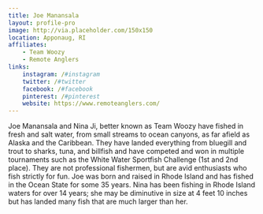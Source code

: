 ```yaml
---
title: Joe Manansala 
layout: profile-pro
image: http://via.placeholder.com/150x150
location: Apponaug, RI
affiliates: 
    - Team Woozy
    - Remote Anglers
links:
    instagram: /#instagram
    twitter: /#twitter
    facebook: /#facebook
    pinterest: /#pinterest
    website: https://www.remoteanglers.com/
---
```


Joe Manansala and Nina Ji, better known as Team Woozy have fished in fresh and salt water, from small streams to ocean canyons, as far afield as Alaska and the Caribbean. They have landed everything from bluegill and trout to sharks, tuna, and billfish and have competed and won in multiple tournaments such as the White Water Sportfish Challenge (1st and 2nd place). They are not professional fishermen, but are avid enthusiasts who fish strictly for fun. Joe was born and raised in Rhode Island and has fished in the Ocean State for some 35 years. Nina has been fishing in Rhode Island waters for over 14 years; she may be diminutive in size at 4 feet 10 inches but has landed many fish that are much larger than her.